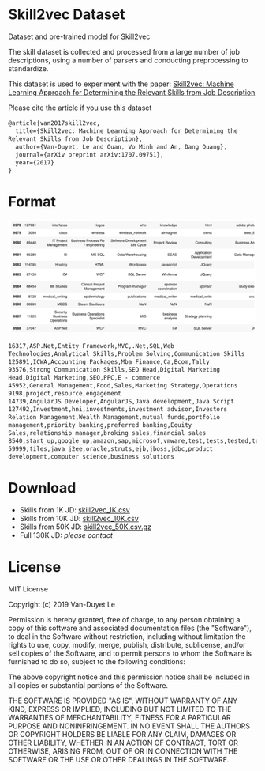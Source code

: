 # Skill2vec Dataset
Dataset and pre-trained model for Skill2vec

The skill dataset is collected and processed from a large number of job descriptions, using a number of parsers and conducting preprocessing to standardize.

This dataset is used to experiment with the paper: [Skill2vec: Machine Learning Approach for Determining the Relevant Skills from Job Description](https://arxiv.org/abs/1707.09751)

Please cite the article if you use this dataset

```
@article{van2017skill2vec,
  title={Skill2vec: Machine Learning Approach for Determining the Relevant Skills from Job Description},
  author={Van-Duyet, Le and Quan, Vo Minh and An, Dang Quang},
  journal={arXiv preprint arXiv:1707.09751},
  year={2017}
}
```

# Format

![](dataset-format.png)

```
16317,ASP.Net,Entity Framework,MVC,.Net,SQL,Web Technologies,Analytical Skills,Problem Solving,Communication Skills
125891,ICWA,Accounting Packages,Mba Finance,Ca,Bcom,Tally
93576,Strong Communication Skills,SEO Head,Digital Marketing Head,Digital Marketing,SEO,PPC,E - commerce
45952,General Management,Food,Sales,Marketing Strategy,Operations
9198,project,resource,engagement
14739,AngularJS Developer,AngularJS,Java development,Java Script
127492,Investment,hni,investments,investment advisor,Investors Relation Management,Wealth Management,mutual funds,portfolio management,priority banking,preferred banking,Equity Sales,relationship manager,broking sales,financial sales
8540,start_up,google_up,amazon,sap,microsof,vmware,test,tests,tested,testing,qa,quality_assurance,framework,frameworks,tools,tool,java,j2ee,jee,j2me,javase,javaee,javame,j2seb,c++,c,webdriver,selenium,appium,android,ios,selendroid,mobile,web_driver
59999,tiles,java j2ee,oracle,struts,ejb,jboss,jdbc,product development,computer science,business solutions
```

# Download 

- Skills from 1K JD: [skill2vec_1K.csv](skill2vec_1K.csv)
- Skills from 10K JD: [skill2vec_10K.csv](skill2vec_10K.csv)
- Skills from 50K JD: [skill2vec_50K.csv.gz](skill2vec_50K.csv.gz)
- Full 130K JD: *please contact*

# License

MIT License

Copyright (c) 2019 Van-Duyet Le

Permission is hereby granted, free of charge, to any person obtaining a copy
of this software and associated documentation files (the "Software"), to deal
in the Software without restriction, including without limitation the rights
to use, copy, modify, merge, publish, distribute, sublicense, and/or sell
copies of the Software, and to permit persons to whom the Software is
furnished to do so, subject to the following conditions:

The above copyright notice and this permission notice shall be included in all
copies or substantial portions of the Software.

THE SOFTWARE IS PROVIDED "AS IS", WITHOUT WARRANTY OF ANY KIND, EXPRESS OR
IMPLIED, INCLUDING BUT NOT LIMITED TO THE WARRANTIES OF MERCHANTABILITY,
FITNESS FOR A PARTICULAR PURPOSE AND NONINFRINGEMENT. IN NO EVENT SHALL THE
AUTHORS OR COPYRIGHT HOLDERS BE LIABLE FOR ANY CLAIM, DAMAGES OR OTHER
LIABILITY, WHETHER IN AN ACTION OF CONTRACT, TORT OR OTHERWISE, ARISING FROM,
OUT OF OR IN CONNECTION WITH THE SOFTWARE OR THE USE OR OTHER DEALINGS IN THE
SOFTWARE.
